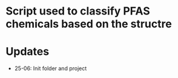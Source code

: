 # Script used to classify PFAS chemicals based on the structre

# Updates
- 25-06: Init folder and project
